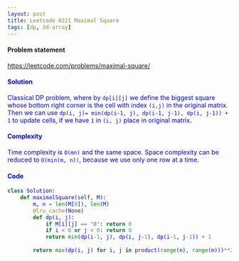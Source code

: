 ```yaml
---
layout: post
title: Leetcode 0221 Maximal Square
tags: [dp, 2d-array]
---
```


#### Problem statement

<a href="https://leetcode.com/problems/maximal-square/"> <font color = blue>https://leetcode.com/problems/maximal-square/

#### Solution
Classical DP problem, where by `dp[i][j]` we define the biggest square whose bottom right corner is the cell with index `(i,j)` in the original matrix. Then we can use `dp(i, j)= min(dp(i-1, j), dp(i-1, j-1), dp(i, j-1)) + 1` to update cells, if we have `1` in `(i, j)` place in original matrix.

#### Complexity
Time complexity is `O(mn)` and the same space. Space complexity can be reduced to `O(min(m, n))`, because we use only one row at a time.

#### Code
```python
class Solution:
    def maximalSquare(self, M):
        m, n = len(M[0]), len(M)
        @lru_cache(None)
        def dp(i, j):
            if M[i][j] == "0": return 0
            if i < 0 or j < 0: return 0
            return min(dp(i-1, j), dp(i, j-1), dp(i-1, j-1)) + 1
        
        return max(dp(i, j) for i, j in product(range(n), range(m)))**2
```

